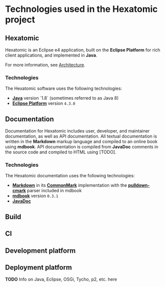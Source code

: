 # Technologies used in the Hexatomic project

## Hexatomic

Hexatomic is an Eclipse e4 application, built on the **Eclipse Platform** for rich client applications, and implemented in **Java**.

For more information, see [Architecture](./architecture.html).

### Technologies

The Hexatomic software uses the following technologies:

- [**Java**](https://en.wikipedia.org/wiki/Java_(programming_language)) version `1.8` (sometimes referred to as Java 8)
- [**Eclipse Platform**](https://projects.eclipse.org/projects/eclipse.platform) version `4.3.0`

## Documentation

Documentation for Hexatomic includes user, developer, and maintainer documentation, as well as API documentation.
All textual documentation is written in the **Markdown** markup language and compiled to an online book using **mdbook**.
API documentation is compiled from **JavaDoc** comments in the source code and compiled to HTML using [TODO].

### Technologies

The Hexatomic documentation uses the following technologies:

- [**Markdown**](http://web.archive.org/web/20190815113035/https://daringfireball.net/projects/markdown/) in its [**CommonMark**](http://web.archive.org/web/20190815113041/https://commonmark.org/) implementation with the [**pulldown-cmark**](http://web.archive.org/web/20190815113052/https://docs.rs/pulldown-cmark/0.5.3/pulldown_cmark/) parser included in mdbook
- [**mdbook**](http://web.archive.org/web/20190815112946/https://rust-lang-nursery.github.io/mdBook/) version `0.3.1`
- [**JavaDoc**](http://web.archive.org/web/20190815113300/https://docs.oracle.com/javase/8/docs/technotes/tools/windows/javadoc.html)

## Build

## CI

## Development platform

## Deployment platform


**TODO** Info on Java, Eclipse, OSGi, Tycho, p2, etc. here 